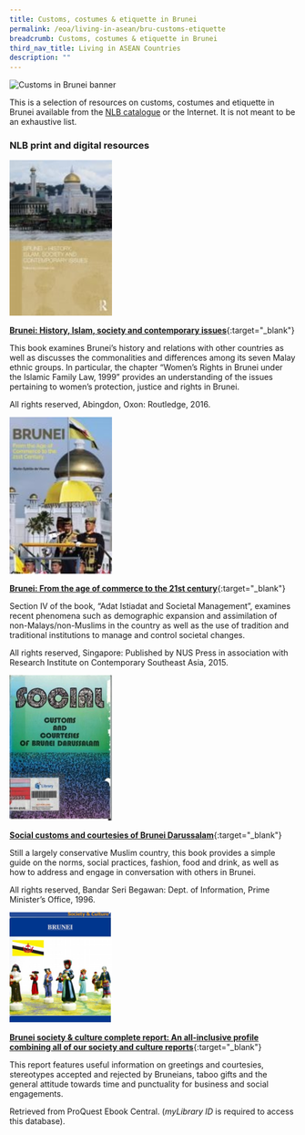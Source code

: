 ```yaml
---
title: Customs, costumes & etiquette in Brunei
permalink: /eoa/living-in-asean/bru-customs-etiquette
breadcrumb: Customs, costumes & etiquette in Brunei
third_nav_title: Living in ASEAN Countries
description: ""
---
```




<img src="/images/asean-living/Customs-Brunei.jpg" alt="Customs in Brunei banner" style="width:800px;" />

This is a selection of resources on customs, costumes and etiquette in Brunei available from the [NLB catalogue](http://catalogue.nlb.gov.sg/) or the Internet. It is not meant to be an exhaustive list.

### **NLB print and digital resources**

<img src="/images/book-covers/Brunei-History-Islam-society-and-contemporary-issues.jpg" style="width:180px;" />

[**Brunei: History, Islam, society and contemporary issues**](http://eservice.nlb.gov.sg/item_holding.aspx?bid=202389192){:target="_blank"}

This book examines Brunei’s history and relations with other countries as well as discusses the commonalities and differences among its seven Malay ethnic groups. In particular, the chapter “Women’s Rights in Brunei under the Islamic Family Law, 1999” provides an understanding of the issues pertaining to women’s protection, justice and rights in Brunei.

All rights reserved, Abingdon, Oxon: Routledge, 2016.

<img src="/images/book-covers/Brunei-From-the-age-of-commerce-to-the-21st-century.jpg" style="width:180px;" />

[**Brunei: From the age of commerce to the 21st century**](http://eservice.nlb.gov.sg/item_holding.aspx?bid=200953233){:target="_blank"}

Section IV of the book, “Adat Istiadat and Societal Management”, examines recent phenomena such as demographic expansion and assimilation of non-Malays/non-Muslims in the country as well as the use of tradition and traditional institutions to manage and control societal changes.

All rights reserved, Singapore: Published by NUS Press in association with Research Institute on Contemporary Southeast Asia, 2015.

<img src="/images/book-covers/Social-customs-and-courtesies-of-Brunei-Darussalam.jpg" style="width:180px;" />

[**Social customs and courtesies of Brunei Darussalam**](http://eservice.nlb.gov.sg/item_holding.aspx?bid=12442182){:target="_blank"}

Still a largely conservative Muslim country, this book provides a simple guide on the norms, social practices, fashion, food and drink, as well as how to address and engage in conversation with others in Brunei.

All rights reserved, Bandar Seri Begawan: Dept. of Information, Prime Minister’s Office, 1996.

<img src="/images/book-covers/Brunei-society-culture-complete-report-An-all-inclusive-profile-combining-all-of-our-society-and-culture-reports.png" style="width:180px;" />

[**Brunei society & culture complete report: An all-inclusive profile combining all of our society and culture reports**](http://eresources.nlb.gov.sg/Main/Browse?startsWith=P){:target="_blank"}

This report features useful information on greetings and courtesies, stereotypes accepted and rejected by Bruneians, taboo gifts and the general attitude towards time and punctuality for business and social engagements.

Retrieved from ProQuest Ebook Central. (*myLibrary ID* is required to access this database).
